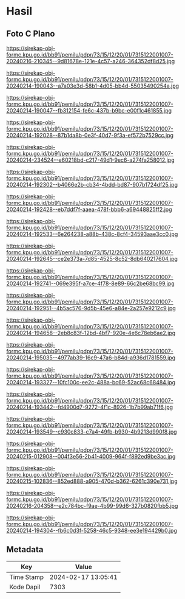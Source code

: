 # Hasil

## Foto C Plano

https://sirekap-obj-formc.kpu.go.id/bb91/pemilu/pdpr/73/15/12/20/01/7315122001007-20240216-210345--9d81678e-121e-4c57-a246-364352df8d25.jpg

https://sirekap-obj-formc.kpu.go.id/bb91/pemilu/pdpr/73/15/12/20/01/7315122001007-20240214-190043--a7a03e3d-58b1-4d05-bb4d-55035490254a.jpg

https://sirekap-obj-formc.kpu.go.id/bb91/pemilu/pdpr/73/15/12/20/01/7315122001007-20240214-190047--fb312154-fe6c-437b-b9bc-e00f1c461855.jpg

https://sirekap-obj-formc.kpu.go.id/bb91/pemilu/pdpr/73/15/12/20/01/7315122001007-20240214-192028--87b1da8b-0e3f-40d7-9f3a-ef572b7529cc.jpg

https://sirekap-obj-formc.kpu.go.id/bb91/pemilu/pdpr/73/15/12/20/01/7315122001007-20240214-234524--e60218bd-c217-49d1-9ec6-a274fa258012.jpg

https://sirekap-obj-formc.kpu.go.id/bb91/pemilu/pdpr/73/15/12/20/01/7315122001007-20240214-192302--b4066e2b-cb34-4bdd-bd87-907b1724df25.jpg

https://sirekap-obj-formc.kpu.go.id/bb91/pemilu/pdpr/73/15/12/20/01/7315122001007-20240214-192428--eb7ddf7f-aaea-478f-bbb6-a69448825ff2.jpg

https://sirekap-obj-formc.kpu.go.id/bb91/pemilu/pdpr/73/15/12/20/01/7315122001007-20240214-192533--6e264238-a88b-438c-8cf4-34593aae3cc0.jpg

https://sirekap-obj-formc.kpu.go.id/bb91/pemilu/pdpr/73/15/12/20/01/7315122001007-20240214-192645--ce2e373a-7d85-4525-8c52-8db640217604.jpg

https://sirekap-obj-formc.kpu.go.id/bb91/pemilu/pdpr/73/15/12/20/01/7315122001007-20240214-192741--069e395f-a7ce-4f78-8e89-66c2be68bc99.jpg

https://sirekap-obj-formc.kpu.go.id/bb91/pemilu/pdpr/73/15/12/20/01/7315122001007-20240214-192951--4b5ac576-9d5b-45e6-a84e-2a257e9212c9.jpg

https://sirekap-obj-formc.kpu.go.id/bb91/pemilu/pdpr/73/15/12/20/01/7315122001007-20240214-194658--2eb8c83f-12bd-4bf7-920e-4e6c78eb6ae2.jpg

https://sirekap-obj-formc.kpu.go.id/bb91/pemilu/pdpr/73/15/12/20/01/7315122001007-20240214-195035--4977ab39-16c9-47a6-b84d-a936d1781559.jpg

https://sirekap-obj-formc.kpu.go.id/bb91/pemilu/pdpr/73/15/12/20/01/7315122001007-20240214-193327--10fc100c-ee2c-488a-bc69-52ac68c68484.jpg

https://sirekap-obj-formc.kpu.go.id/bb91/pemilu/pdpr/73/15/12/20/01/7315122001007-20240214-193442--fd4900d7-9272-4f1c-8926-1b7b99ab71f6.jpg

https://sirekap-obj-formc.kpu.go.id/bb91/pemilu/pdpr/73/15/12/20/01/7315122001007-20240214-193549--c930c833-c7a4-49fb-b930-4b9213d990f8.jpg

https://sirekap-obj-formc.kpu.go.id/bb91/pemilu/pdpr/73/15/12/20/01/7315122001007-20240215-012908--004f3e56-2b41-4009-964f-f892ed9be3ac.jpg

https://sirekap-obj-formc.kpu.go.id/bb91/pemilu/pdpr/73/15/12/20/01/7315122001007-20240215-102836--852ed888-a905-470d-b362-6261c390e731.jpg

https://sirekap-obj-formc.kpu.go.id/bb91/pemilu/pdpr/73/15/12/20/01/7315122001007-20240216-204358--e2c784bc-f9ae-4b99-99d6-327b0820fbb5.jpg

https://sirekap-obj-formc.kpu.go.id/bb91/pemilu/pdpr/73/15/12/20/01/7315122001007-20240214-194304--fb6c0d3f-5258-46c5-9348-ee3e194429b0.jpg


## Metadata

| Key        | Value               |
| ---------- | ------------------- |
| Time Stamp | 2024-02-17 13:05:41 |
| Kode Dapil | 7303                |




